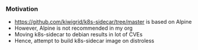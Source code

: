 ### Motivation
- https://github.com/kiwigrid/k8s-sidecar/tree/master is based on Alpine
- However, Alpine is not recommended in my org
- Moving k8s-sidecar to debian results in lot of CVEs
- Hence, attempt to build k8s-sidecar image on distroless

